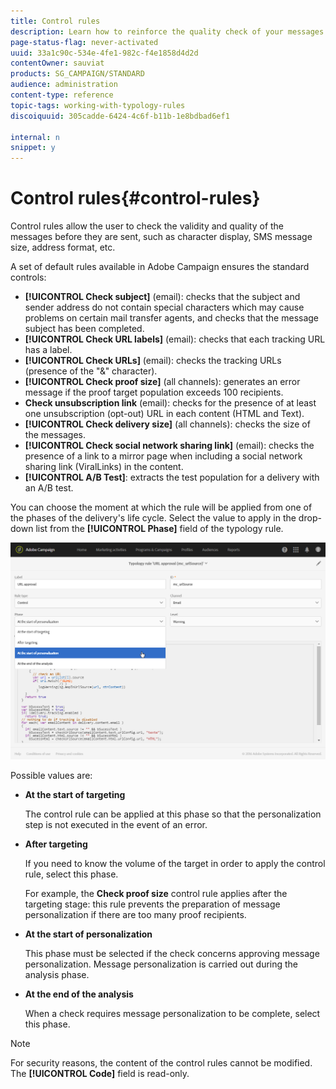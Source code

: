 ```yaml
---
title: Control rules
description: Learn how to reinforce the quality check of your messages with control rules.
page-status-flag: never-activated
uuid: 33a1c90c-534e-4fe1-982c-f4e1858d4d2d
contentOwner: sauviat
products: SG_CAMPAIGN/STANDARD
audience: administration
content-type: reference
topic-tags: working-with-typology-rules
discoiquuid: 305cadde-6424-4c6f-b11b-1e8bdbad6ef1

internal: n
snippet: y
---
```


# Control rules{#control-rules}

Control rules allow the user to check the validity and quality of the messages before they are sent, such as character display, SMS message size, address format, etc.

A set of default rules available in Adobe Campaign ensures the standard controls:

* **[!UICONTROL Check subject]** (email): checks that the subject and sender address do not contain special characters which may cause problems on certain mail transfer agents, and checks that the message subject has been completed.
* **[!UICONTROL Check URL labels]** (email): checks that each tracking URL has a label.
* **[!UICONTROL Check URLs]** (email): checks the tracking URLs (presence of the "&" character).
* **[!UICONTROL Check proof size]** (all channels): generates an error message if the proof target population exceeds 100 recipients.
* **Check unsubscription link** (email): checks for the presence of at least one unsubscription (opt-out) URL in each content (HTML and Text).
* **[!UICONTROL Check delivery size]** (all channels): checks the size of the messages.
* **[!UICONTROL Check social network sharing link]** (email): checks the presence of a link to a mirror page when including a social network sharing link (ViralLinks) in the content.
* **[!UICONTROL A/B Test]**: extracts the test population for a delivery with an A/B test.

You can choose the moment at which the rule will be applied from one of the phases of the delivery's life cycle. Select the value to apply in the drop-down list from the **[!UICONTROL Phase]** field of the typology rule.

![](assets/typology_phase.png)

Possible values are:

* **At the start of targeting**

  The control rule can be applied at this phase so that the personalization step is not executed in the event of an error.

* **After targeting**

  If you need to know the volume of the target in order to apply the control rule, select this phase.

  For example, the **Check proof size** control rule applies after the targeting stage: this rule prevents the preparation of message personalization if there are too many proof recipients.

* **At the start of personalization**

  This phase must be selected if the check concerns approving message personalization. Message personalization is carried out during the analysis phase.

* **At the end of the analysis**

  When a check requires message personalization to be complete, select this phase.

>[!NOTE]
>
>For security reasons, the content of the control rules cannot be modified. The **[!UICONTROL Code]** field is read-only.
